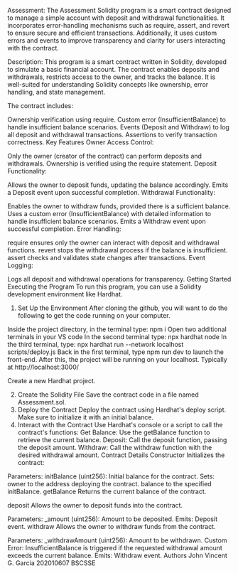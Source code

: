 Assessment:
The Assessment Solidity program is a smart contract designed to manage a simple account with deposit and withdrawal functionalities. It incorporates error-handling mechanisms such as require, assert, and revert to ensure secure and efficient transactions. Additionally, it uses custom errors and events to improve transparency and clarity for users interacting with the contract.

Description:
This program is a smart contract written in Solidity, developed to simulate a basic financial account. The contract enables deposits and withdrawals, restricts access to the owner, and tracks the balance. It is well-suited for understanding Solidity concepts like ownership, error handling, and state management.

The contract includes:

Ownership verification using require.
Custom error (InsufficientBalance) to handle insufficient balance scenarios.
Events (Deposit and Withdraw) to log all deposit and withdrawal transactions.
Assertions to verify transaction correctness.
Key Features
Owner Access Control:

Only the owner (creator of the contract) can perform deposits and withdrawals.
Ownership is verified using the require statement.
Deposit Functionality:

Allows the owner to deposit funds, updating the balance accordingly.
Emits a Deposit event upon successful completion.
Withdrawal Functionality:

Enables the owner to withdraw funds, provided there is a sufficient balance.
Uses a custom error (InsufficientBalance) with detailed information to handle insufficient balance scenarios.
Emits a Withdraw event upon successful completion.
Error Handling:

require ensures only the owner can interact with deposit and withdrawal functions.
revert stops the withdrawal process if the balance is insufficient.
assert checks and validates state changes after transactions.
Event Logging:

Logs all deposit and withdrawal operations for transparency.
Getting Started
Executing the Program
To run this program, you can use a Solidity development environment like Hardhat.

1. Set Up the Environment
After cloning the github, you will want to do the following to get the code running on your computer.

Inside the project directory, in the terminal type: npm i
Open two additional terminals in your VS code
In the second terminal type: npx hardhat node
In the third terminal, type: npx hardhat run --network localhost scripts/deploy.js
Back in the first terminal, type npm run dev to launch the front-end.
After this, the project will be running on your localhost. Typically at http://localhost:3000/

Create a new Hardhat project.

2. Create the Solidity File
Save the contract code in a file named Assessment.sol.
3. Deploy the Contract
Deploy the contract using Hardhat's deploy script. Make sure to initialize it with an initial balance.
4. Interact with the Contract
Use Hardhat's console or a script to call the contract's functions:
Get Balance: Use the getBalance function to retrieve the current balance.
Deposit: Call the deposit function, passing the deposit amount.
Withdraw: Call the withdraw function with the desired withdrawal amount.
Contract Details
Constructor
Initializes the contract:

Parameters:
initBalance (uint256): Initial balance for the contract.
Sets:
owner to the address deploying the contract.
balance to the specified initBalance.
getBalance
Returns the current balance of the contract.

deposit
Allows the owner to deposit funds into the contract.

Parameters:
_amount (uint256): Amount to be deposited.
Emits:
Deposit event.
withdraw
Allows the owner to withdraw funds from the contract.

Parameters:
_withdrawAmount (uint256): Amount to be withdrawn.
Custom Error:
InsufficientBalance is triggered if the requested withdrawal amount exceeds the current balance.
Emits:
Withdraw event.
Authors
John Vincent G. Garcia
202010607
BSCSSE
